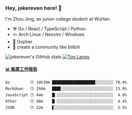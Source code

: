 ### Hey, jokereven here! 👋

I'm Zhou Jing, an junior college student at WuHan.

-   :hammer_and_pick: Go / React / TypeScript / Python
-   :pencil2: Arch Linux / Neovim / Windows
-   :seedling: Gopher
-   :thought_balloon: create a community like bilibili

![jokereven's GitHub stats](https://github-readme-stats.vercel.app/api?username=jokereven&show_icons=true)
[![Top Langs](https://github-readme-stats.vercel.app/api/top-langs/?username=jokereven&layout=compact)](https://github.com/anuraghazra/github-readme-stats)

<!-- waka-box start -->
#### <a href="https://gist.github.com/9f8118785e2d128d746db5f61b0e0a2a" target="_blank">📊 每周工作报告</a>
```text
Go         🕓 10h39m ███████████████████░░░░░░░░ 70.4%
Markdown   🕓 2h6m   ███▊░░░░░░░░░░░░░░░░░░░░░░░ 13.9%
JavaScript 🕓 44m    █▎░░░░░░░░░░░░░░░░░░░░░░░░░  4.8%
Other      🕓 40m    █▏░░░░░░░░░░░░░░░░░░░░░░░░░  4.4%
JSON       🕓 22m    ▋░░░░░░░░░░░░░░░░░░░░░░░░░░  2.5%
```
<!-- Powered by https://github.com/journey-ad/waka-box-go . -->
<!-- waka-box end -->
